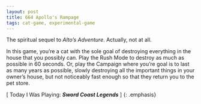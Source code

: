 ```yaml
---
layout: post
title: 664 Apollo's Rampage
tags: cat-game, experimental-game
---
```

The spiritual sequel to *Alto’s Adventure*. Actually, not at all.

In this game, you’re a cat with the sole goal of destroying everything in the house that you possibly can.  Play the Rush Mode to destroy as much as possible in 60 seconds.  Or, play the Campaign where you’re goal is to last as many years as possible, slowly destroying all the important things in your owner’s house, but not noticeably fast enough so that they return you to the pet store.

[ Today I Was Playing: ***Sword Coast Legends*** ]
{: .emphasis}